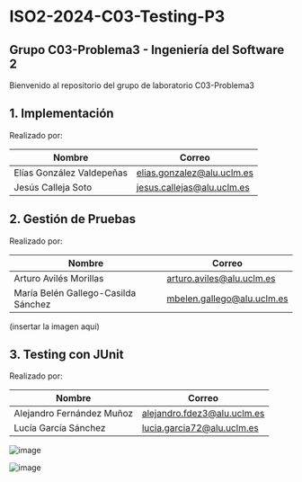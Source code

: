 # ISO2-2024-C03-Testing-P3


## **Grupo C03-Problema3 - Ingeniería del Software 2**  
Bienvenido al repositorio del grupo de laboratorio C03-Problema3  

## **1. Implementación**
Realizado por:

| Nombre                       | Correo                       |
|------------------------------|------------------------------|
| Elías González Valdepeñas    | elias.gonzalez@alu.uclm.es   |
| Jesús Calleja Soto	         | jesus.callejas@alu.uclm.es  |

## **2. Gestión de Pruebas**
Realizado por:

| Nombre                       | Correo                       |
|------------------------------|------------------------------|
| Arturo Avilés Morillas       | arturo.aviles@alu.uclm.es    |
| María Belén Gallego-Casilda Sánchez	         | mbelen.gallego@alu.uclm.es   |

(insertar la imagen aqui)

## **3. Testing con JUnit**
Realizado por:

| Nombre                       | Correo                       |
|------------------------------|------------------------------|
| Alejandro Fernández Muñoz    | alejandro.fdez3@alu.uclm.es   |
| Lucía García Sánchez	         | lucia.garcia72@alu.uclm.es  |

![image](https://github.com/user-attachments/assets/804f24bf-2a4d-4a47-bdac-5c9696400f6e)

![image](https://github.com/user-attachments/assets/0ede62b8-ea77-48e1-aaa0-e0df2728e780)





